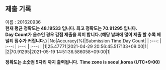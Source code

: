 


  
## 제출 기록  
이름 : 201620936  
**현재 평균 정확도는 48.19533 입니다. 최고 정확도는 70.91295 입니다.**  
**Day Count가 음수인 경우 감점 제출을 의미 합니다.(해당 날짜에 많이 제출 할 수록 페널티 점수가 커집니다.)**
|No|Accuracy(%)|Submission Time|Day Count|
| :---: | :---: | :---: | :---: |
|1|25.47771|2021-04-29 20:56:45.517133+09:00|1|
|2|70.91295|2021-05-19 14:51:36.586058+09:00|1|


**정확도는 소숫점 5자리 까지 출력됩니다.**
**Time zone is seoul,korea (UTC+9:00)**
